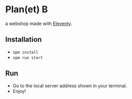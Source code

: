 # Plan(et) B

a webshop made with [Eleventy](https://www.11ty.dev/).
## Installation

- `npm install`
- `npm run start`

## Run

- Go to the local server address shown in your terminal.
- Enjoy!